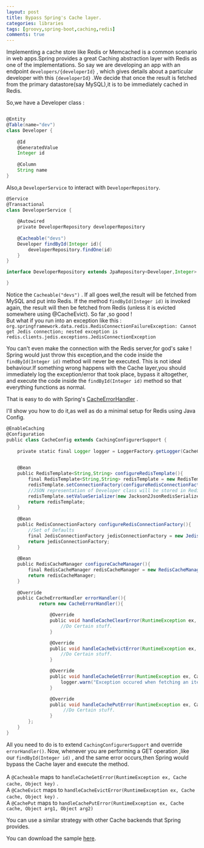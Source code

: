 ```yaml
---
layout: post
title: Bypass Spring's Cache layer.
categories: libraries
tags: [groovy,spring-boot,caching,redis]
comments: true
---
```


Implementing a cache store like Redis or Memcached is a common scenario in web apps.Spring provides a great Caching abstraction layer with Redis as one of the implementations.
So say we are developing an app with an endpoint `developers/{developerId}` , which gives details about a particular developer with this `{developerId}` .We decide that once the result is fetched from the primary datastore(say MySQL),it is to be immediately cached in Redis.

So,we have a Developer class :

```groovy

@Entity
@Table(name="dev")
class Developer {
	
	@Id
	@GeneratedValue
	Integer id
	
	@Column
	String name
}
```

Also,a `DeveloperService` to interact with `DeveloperRepository`.


```groovy
@Service
@Transactional
class DeveloperService {
	
	@Autowired
	private DeveloperRepository developerRepository
	
	@Cacheable("devs")
	Developer findById(Integer id){
		developerRepository.findOne(id)
	}
}
```

```groovy
interface DeveloperRepository extends JpaRepository<Developer,Integer> {

}
```

Notice the `Cacheable("devs")` . If all goes well,the result will be fetched from MySQL and put into Redis. 
If the method `findById(Integer id)` is invoked again, the result will then be fetched from Redis (unless it is evicted somewhere using @CacheEvict).
So far ,so good ! 
<br />
But what if you run into an exception like this :
`org.springframework.data.redis.RedisConnectionFailureException: Cannot get Jedis connection; nested exception is redis.clients.jedis.exceptions.JedisConnectionException` 
<br />

You can't even make the connection with the Redis server,for god's sake ! Spring would just throw this exception,and the code inside the `findById(Integer id)` method will never be executed. 
This is not ideal behaviour.If something wrong happens with the Cache layer,you should immediately log the exception/error that took place, bypass it altogether, and execute the code inside the `findById(Integer id)` method so that everything functions as normal.

That is easy to do with Spring's [CacheErrorHandler](http://docs.spring.io/spring/docs/current/javadoc-api/org/springframework/cache/interceptor/CacheErrorHandler.html) .

I'll show you how to do it,as well as do a minimal setup for Redis using Java Config.

```groovy
@EnableCaching
@Configuration
public class CacheConfig extends CachingConfigurerSupport {
	
	private static final Logger logger = LoggerFactory.getLogger(CacheConfig.class);

	
	@Bean
	public RedisTemplate<String,String> configureRedisTemplate(){
		final RedisTemplate<String,String> redisTemplate = new RedisTemplate<String,String>();
		redisTemplate.setConnectionFactory(configureRedisConnectionFactory());
		//JSON representation of Developer class will be stored in Redis. 
		redisTemplate.setValueSerializer(new Jackson2JsonRedisSerializer<Developer>(Developer.class));
		return redisTemplate;
	}
	
	@Bean
	public RedisConnectionFactory configureRedisConnectionFactory(){
		//Set of Defaults
		final JedisConnectionFactory jedisConnectionFactory = new JedisConnectionFactory();
		return jedisConnectionFactory;
	}
	
	@Bean
	public RedisCacheManager configureCacheManager(){
		final RedisCacheManager redisCacheManager = new RedisCacheManager(configureRedisTemplate());
		return redisCacheManager;
	}
	
	@Override
	public CacheErrorHandler errorHandler(){
			return new CacheErrorHandler(){

				@Override
				public void handleCacheClearError(RuntimeException ex, Cache cache) {
					//Do Certain stuff.
				}

				@Override
				public void handleCacheEvictError(RuntimeException ex, Cache cache, Object key) {
					//Do Certain stuff.					
				}

				@Override
				public void handleCacheGetError(RuntimeException ex, Cache cache, Object key) {
					logger.warn("Exception occured when fetching an item from Redis.Time : {} , Key : {} , Cache : {}, Exception : ",LocalDateTime.now(),key,cache.getName(),ex);
				}

				@Override
				public void handleCachePutError(RuntimeException ex, Cache cache, Object arg1, Object arg2) {
				     //Do Certain stuff.											
				}
		};
	}
}
```

All you need to do is to extend `CachingConfigurerSupport` and override `errorHandler()`.
Now, whenever you are performing a GET operation ,like our `findById(Integer id)` , and the same error occurs,then Spring would bypass the Cache layer and execute the method.
<br /> <br />
A `@Cacheable` maps to `handleCacheGetError(RuntimeException ex, Cache cache, Object key)` .
<br />
A `@CacheEvict` maps to `handleCacheEvictError(RuntimeException ex, Cache cache, Object key)` .
<br />
A `@CachePut` maps to `handleCachePutError(RuntimeException ex, Cache cache, Object arg1, Object arg2)`

You can use a similar strategy with other Cache backends that Spring provides.


You can download the sample [here](https://gitlab.com/ankushs92/sample-boot-redis-errorHandler).
